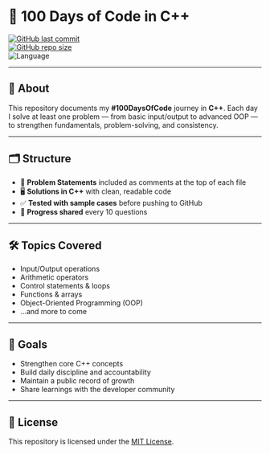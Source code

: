 # 🚀 100 Days of Code in C++  

[![GitHub last commit](https://img.shields.io/github/last-commit/InsaneAbhinav/100DaysOfCode-Cpp-UPES)](https://github.com/InsaneAbhinav/100DaysOfCode-Cpp-UPES)  
[![GitHub repo size](https://img.shields.io/github/repo-size/InsaneAbhinav/100DaysOfCode-Cpp-UPES)](https://github.com/InsaneAbhinav/100DaysOfCode-Cpp-UPES)  
![Language](https://img.shields.io/badge/language-C%2B%2B-blue)  

---

## 📌 About  
This repository documents my **#100DaysOfCode** journey in **C++**. Each day I solve at least one problem — from basic input/output to advanced OOP — to strengthen fundamentals, problem-solving, and consistency.  

---

## 🗂️ Structure  
- 📝 **Problem Statements** included as comments at the top of each file  
- 🖥️ **Solutions in C++** with clean, readable code  
- ✅ **Tested with sample cases** before pushing to GitHub  
- 🔗 **Progress shared** every 10 questions  

---

## 🛠️ Topics Covered  
- Input/Output operations  
- Arithmetic operators  
- Control statements & loops  
- Functions & arrays  
- Object-Oriented Programming (OOP)  
- …and more to come  

---

## 🚀 Goals  
- Strengthen core C++ concepts  
- Build daily discipline and accountability  
- Maintain a public record of growth  
- Share learnings with the developer community  

---

## 📜 License  
This repository is licensed under the [MIT License](LICENSE).  
